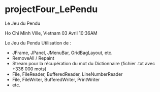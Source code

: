 # projectFour_LePendu
Le Jeu du Pendu

Ho Chi Minh Ville, Vietnam
03 Avril 10:36AM

Le Jeu du Pendu
Utilisation de : 
- JFrame, JPanel, JMenuBar, GridBagLayout, etc.
- RemoveAll / Repaint
- Stream pour la récupération du mot du Dictionnaire (fichier .txt avec +336 000 mots)
- File, FileReader, BufferedReader, LineNumberReader
- File, FileWriter, BufferedWriter, PrintWriter
- etc.
